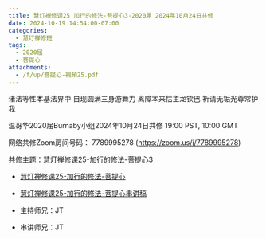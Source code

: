 ```yaml
---
title: 慧灯禅修课25 加行的修法-菩提心3-2020届 2024年10月24日共修
date: 2024-10-19 14:54:00-07:00
categories:
  - 慧灯禅修班
tags:
  - 2020届
  - 菩提心
attachments:
  - /f/up/菩提心-視頻25.pdf
---
```

诸法等性本基法界中 自现圆满三身游舞力
离障本来怙主龙钦巴 祈请无垢光尊常护我

温哥华2020届Burnaby小组2024年10月24日共修
19:00 PST, 10:00 GMT

网络共修Zoom房间号码： 7789995278 (<https://zoom.us/j/7789995278>)

共修主题：慧灯禅修课25-加行的修法-菩提心3


* [慧灯禅修课25-加行的修法-菩提心](https://www.fohuifayu.com/index.php/huideng-jiangtang/chanxiuke/zen-04/2801-l18079)
* [慧灯禅修课25-加行的修法-菩提心串讲稿](/f/up/菩提心-視頻25.pdf
)




* 主持师兄：JT
* 串讲师兄：JT
